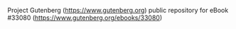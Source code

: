 Project Gutenberg (https://www.gutenberg.org) public repository for eBook #33080 (https://www.gutenberg.org/ebooks/33080)

